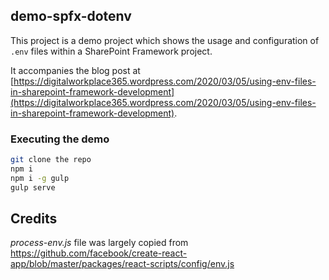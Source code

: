 ## demo-spfx-dotenv

This project is a demo project which shows the usage and configuration of `.env` files within a SharePoint Framework project.

It accompanies the blog post at [https://digitalworkplace365.wordpress.com/2020/03/05/using-env-files-in-sharepoint-framework-development](https://digitalworkplace365.wordpress.com/2020/03/05/using-env-files-in-sharepoint-framework-development).

### Executing the demo

```bash
git clone the repo
npm i
npm i -g gulp
gulp serve
```

## Credits

_process-env.js_ file was largely copied from https://github.com/facebook/create-react-app/blob/master/packages/react-scripts/config/env.js

